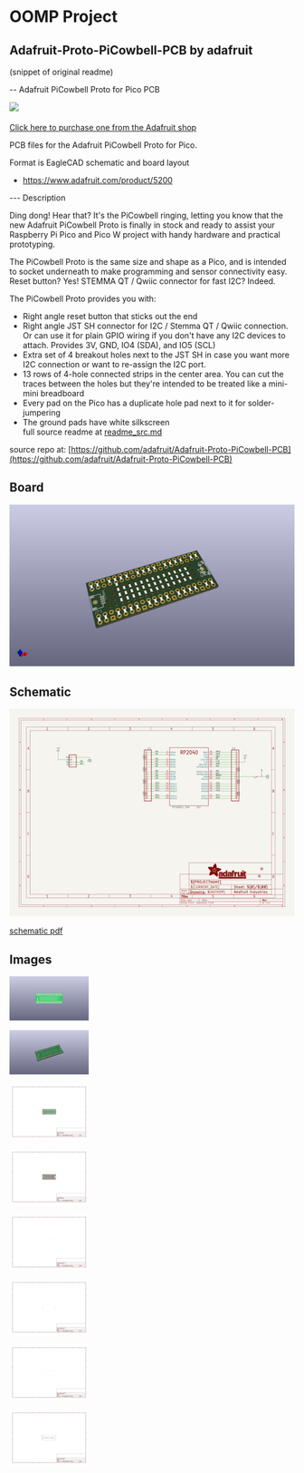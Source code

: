 # OOMP Project  
## Adafruit-Proto-PiCowbell-PCB  by adafruit  
  
(snippet of original readme)  
  
-- Adafruit PiCowbell Proto for Pico PCB  
  
<a href="http://www.adafruit.com/products/5200"><img src="assets/5200.jpg?raw=true" width="500px"><br/>  
Click here to purchase one from the Adafruit shop</a>  
  
PCB files for the Adafruit PiCowbell Proto for Pico.   
  
Format is EagleCAD schematic and board layout  
* https://www.adafruit.com/product/5200  
  
--- Description  
  
Ding dong! Hear that? It's the PiCowbell ringing, letting you know that the new Adafruit PiCowbell Proto is finally in stock and ready to assist your Raspberry Pi Pico and Pico W project with handy hardware and practical prototyping.  
  
The PiCowbell Proto is the same size and shape as a Pico, and is intended to socket underneath to make programming and sensor connectivity easy. Reset button? Yes! STEMMA QT / Qwiic connector for fast I2C? Indeed.   
  
The PiCowbell Proto provides you with:  
* Right angle reset button that sticks out the end  
* Right angle JST SH connector for I2C / Stemma QT / Qwiic connection. Or can use it for plain GPIO wiring if you don't have any I2C devices to attach. Provides 3V, GND, IO4 (SDA), and IO5 (SCL)  
* Extra set of 4 breakout holes next to the JST SH in case you want more I2C connection or want to re-assign the I2C port.  
* 13 rows of 4-hole connected strips in the center area. You can cut the traces between the holes but they're intended to be treated like a mini-mini breadboard  
* Every pad on the Pico has a duplicate hole pad next to it for solder-jumpering  
* The ground pads have white silkscreen  
  full source readme at [readme_src.md](readme_src.md)  
  
source repo at: [https://github.com/adafruit/Adafruit-Proto-PiCowbell-PCB](https://github.com/adafruit/Adafruit-Proto-PiCowbell-PCB)  
## Board  
  
[![working_3d.png](working_3d_600.png)](working_3d.png)  
## Schematic  
  
[![working_schematic.png](working_schematic_600.png)](working_schematic.png)  
  
[schematic pdf](working_schematic.pdf)  
## Images  
  
[![working_3D_bottom.png](working_3D_bottom_140.png)](working_3D_bottom.png)  
  
[![working_3D_top.png](working_3D_top_140.png)](working_3D_top.png)  
  
[![working_assembly_page_01.png](working_assembly_page_01_140.png)](working_assembly_page_01.png)  
  
[![working_assembly_page_02.png](working_assembly_page_02_140.png)](working_assembly_page_02.png)  
  
[![working_assembly_page_03.png](working_assembly_page_03_140.png)](working_assembly_page_03.png)  
  
[![working_assembly_page_04.png](working_assembly_page_04_140.png)](working_assembly_page_04.png)  
  
[![working_assembly_page_05.png](working_assembly_page_05_140.png)](working_assembly_page_05.png)  
  
[![working_assembly_page_06.png](working_assembly_page_06_140.png)](working_assembly_page_06.png)  
